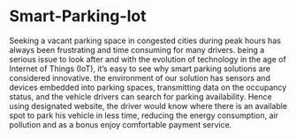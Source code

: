 # Smart-Parking-lot

Seeking a vacant parking space in congested cities during peak hours has always been
frustrating and time consuming for many drivers. being a serious issue to look after and with
the evolution of technology in the age of Internet of Things (IoT), it’s easy to see why smart
parking solutions are considered innovative. the environment of our solution has sensors and
devices embedded into parking spaces, transmitting data on the occupancy status, and the
vehicle drivers can search for parking availability. Hence using designated website, the driver
would know where there is an available spot to park his vehicle in less time, reducing the
energy consumption, air pollution and as a bonus enjoy comfortable payment service.
